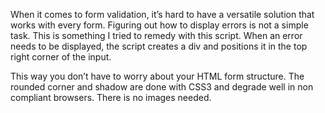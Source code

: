 When it comes to form validation, it’s hard to have a versatile solution that works with every form. Figuring out how to display errors is not a simple task. This is something I tried to remedy with this script. When an error needs to be displayed, the script creates a div and positions it in the top right corner of the input.

This way you don’t have to worry about your HTML form structure. The rounded corner and shadow are done with CSS3 and degrade well in non compliant browsers. There is no images needed.